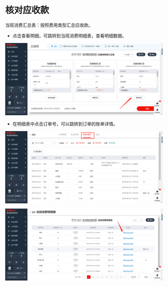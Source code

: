 # 核对应收款

当班消费汇总表：按照费用类型汇总应收款。

* 点击查看明细，可跳转到当班消费明细表，查看明细数据。

![](../../../.gitbook/assets/image%20%28718%29.png)

* 在明细表中点击订单号，可以跳转到订单的账单详情。

![](../../../.gitbook/assets/image%20%28646%29.png)

![](../../../.gitbook/assets/image%20%282%29.png)



